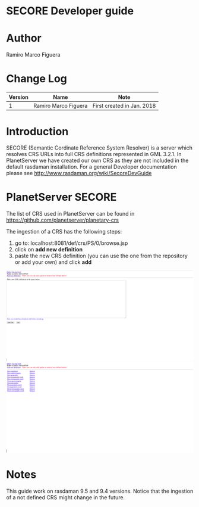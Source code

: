 # SECORE Developer guide

# Author
Ramiro Marco Figuera

# Change Log

|Version|Name|Note|
|---|---|---|
|1|Ramiro Marco Figuera|First created in Jan. 2018|

# Introduction

SECORE (Semantic Cordinate Reference System Resolver) is a server which resolves CRS URLs into full CRS definitions represented in GML 3.2.1. In PlanetServer we have created our own CRS as they are not included in the default rasdaman installation. For a general Developer documentation please see http://www.rasdaman.org/wiki/SecoreDevGuide

# PlanetServer SECORE

The list of CRS used in PlanetServer can be found in https://github.com/planetserver/planetary-crs

The ingestion of a CRS has the following steps:

1. go to: localhost:8081/def/crs/PS/0/browse.jsp
2. click on **add new definition**
3. paste the new CRS definition (you can use the one from the repository or add your own) and click **add**

![sec1](images/secore_1.png)
![sec2](images/secore_2.png)

# Notes

This guide work on rasdaman 9.5 and 9.4 versions. Notice that the ingestion of a not defined CRS might change in the future.
